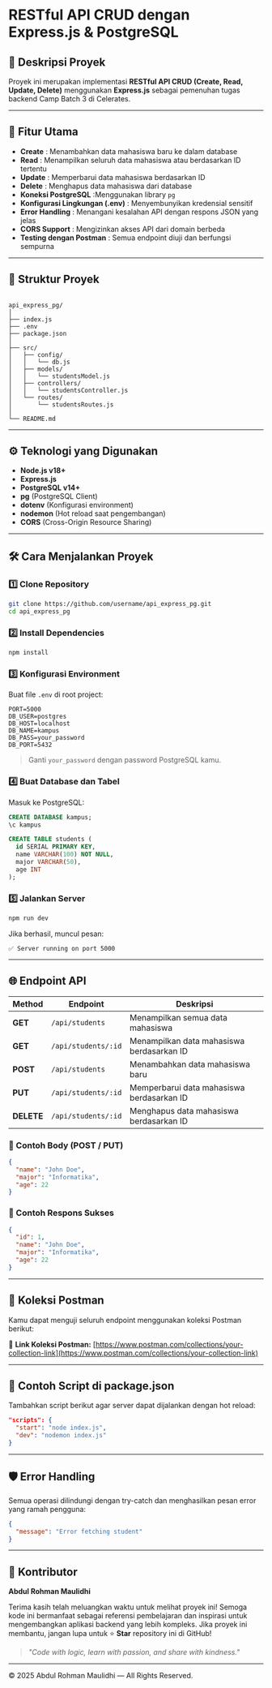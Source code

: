 # RESTful API CRUD dengan Express.js & PostgreSQL

## 📘 Deskripsi Proyek

Proyek ini merupakan implementasi **RESTful API CRUD (Create, Read, Update, Delete)** menggunakan **Express.js** sebagai pemenuhan tugas backend Camp Batch 3 di Celerates.

---

## 🚀 Fitur Utama

- **Create** : Menambahkan data mahasiswa baru ke dalam database
- **Read** : Menampilkan seluruh data mahasiswa atau berdasarkan ID tertentu
- **Update** : Memperbarui data mahasiswa berdasarkan ID
- **Delete** : Menghapus data mahasiswa dari database
- **Koneksi PostgreSQL** :Menggunakan library `pg`
- **Konfigurasi Lingkungan (.env)** : Menyembunyikan kredensial sensitif
- **Error Handling** : Menangani kesalahan API dengan respons JSON yang jelas
- **CORS Support** : Mengizinkan akses API dari domain berbeda
- **Testing dengan Postman** : Semua endpoint diuji dan berfungsi sempurna

---

## 🧩 Struktur Proyek

```

api_express_pg/
│
├── index.js
├── .env
├── package.json
│
├── src/
│   ├── config/
│   │   └── db.js
│   ├── models/
│   │   └── studentsModel.js
│   ├── controllers/
│   │   └── studentsController.js
│   └── routes/
│       └── studentsRoutes.js
│
└── README.md

```

---

## ⚙️ Teknologi yang Digunakan

- **Node.js v18+**
- **Express.js**
- **PostgreSQL v14+**
- **pg** (PostgreSQL Client)
- **dotenv** (Konfigurasi environment)
- **nodemon** (Hot reload saat pengembangan)
- **CORS** (Cross-Origin Resource Sharing)

---

## 🛠️ Cara Menjalankan Proyek

### 1️⃣ Clone Repository

```bash
git clone https://github.com/username/api_express_pg.git
cd api_express_pg
```

### 2️⃣ Install Dependencies

```bash
npm install
```

### 3️⃣ Konfigurasi Environment

Buat file `.env` di root project:

```env
PORT=5000
DB_USER=postgres
DB_HOST=localhost
DB_NAME=kampus
DB_PASS=your_password
DB_PORT=5432
```

> Ganti `your_password` dengan password PostgreSQL kamu.

### 4️⃣ Buat Database dan Tabel

Masuk ke PostgreSQL:

```sql
CREATE DATABASE kampus;
\c kampus

CREATE TABLE students (
  id SERIAL PRIMARY KEY,
  name VARCHAR(100) NOT NULL,
  major VARCHAR(50),
  age INT
);
```

### 5️⃣ Jalankan Server

```bash
npm run dev
```

Jika berhasil, muncul pesan:

```
✅ Server running on port 5000
```

---

## 🌐 Endpoint API

| Method     | Endpoint            | Deskripsi                                 |
| ---------- | ------------------- | ----------------------------------------- |
| **GET**    | `/api/students`     | Menampilkan semua data mahasiswa          |
| **GET**    | `/api/students/:id` | Menampilkan data mahasiswa berdasarkan ID |
| **POST**   | `/api/students`     | Menambahkan data mahasiswa baru           |
| **PUT**    | `/api/students/:id` | Memperbarui data mahasiswa berdasarkan ID |
| **DELETE** | `/api/students/:id` | Menghapus data mahasiswa berdasarkan ID   |

### 🧾 Contoh Body (POST / PUT)

```json
{
  "name": "John Doe",
  "major": "Informatika",
  "age": 22
}
```

### 🔄 Contoh Respons Sukses

```json
{
  "id": 1,
  "name": "John Doe",
  "major": "Informatika",
  "age": 22
}
```

---

## 🧪 Koleksi Postman

Kamu dapat menguji seluruh endpoint menggunakan koleksi Postman berikut:

🔗 **Link Koleksi Postman:**
[https://www.postman.com/collections/your-collection-link](https://www.postman.com/collections/your-collection-link)

---

## 🧾 Contoh Script di package.json

Tambahkan script berikut agar server dapat dijalankan dengan hot reload:

```json
"scripts": {
  "start": "node index.js",
  "dev": "nodemon index.js"
}
```

---

## 🛡️ Error Handling

Semua operasi dilindungi dengan try-catch dan menghasilkan pesan error yang ramah pengguna:

```json
{
  "message": "Error fetching student"
}
```

---

## 🌟 Kontributor

**Abdul Rohman Maulidhi**

Terima kasih telah meluangkan waktu untuk melihat proyek ini!
Semoga kode ini bermanfaat sebagai referensi pembelajaran dan inspirasi untuk mengembangkan aplikasi backend yang lebih kompleks. Jika proyek ini membantu, jangan lupa untuk ⭐ **Star** repository ini di GitHub!

> _"Code with logic, learn with passion, and share with kindness."_

---

© 2025 Abdul Rohman Maulidhi — All Rights Reserved.
